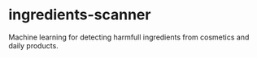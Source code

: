 # ingredients-scanner
Machine learning for detecting harmfull ingredients from cosmetics and daily products.
